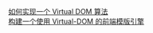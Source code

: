 [如何实现一个 Virtual DOM 算法](https://github.com/livoras/blog/issues/13) <br>
[构建一个使用 Virtual-DOM 的前端模版引擎](https://github.com/livoras/blog/issues/14)
